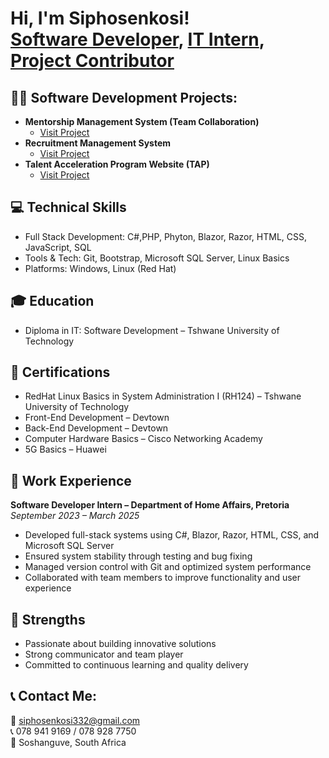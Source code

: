 <h1>Hi, I'm Siphosenkosi!<br/>
<a href="https://www.mentormanagementsystem.co.za/" target="_blank">Software Developer</a>, 
<a href="https://tap.kesug.com/?i=1" target="_blank">IT Intern</a>, 
<a href="https://www.recruitmentmanagementsystem.co.za/" target="_blank">Project Contributor</a>
</h1>

<h2>👨‍💻 Software Development Projects:</h2>

- <b>Mentorship Management System (Team Collaboration)</b>  
  - [Visit Project](https://www.mentormanagementsystem.co.za/)
- <b>Recruitment Management System</b>  
  - [Visit Project](https://www.recruitmentmanagementsystem.co.za/)
- <b>Talent Acceleration Program Website (TAP)</b>  
  - [Visit Project](https://tap.kesug.com/?i=1)

<h2>💻 Technical Skills</h2>

- Full Stack Development: C#,PHP, Phyton, Blazor, Razor, HTML, CSS, JavaScript, SQL  
- Tools & Tech: Git, Bootstrap, Microsoft SQL Server, Linux Basics  
- Platforms: Windows, Linux (Red Hat)

<h2>🎓 Education</h2>

- Diploma in IT: Software Development – Tshwane University of Technology  

<h2>📜 Certifications</h2>

- RedHat Linux Basics in System Administration I (RH124) – Tshwane University of Technology  
- Front-End Development – Devtown  
- Back-End Development – Devtown  
- Computer Hardware Basics – Cisco Networking Academy  
- 5G Basics – Huawei

<h2>💼 Work Experience</h2>

<b>Software Developer Intern – Department of Home Affairs, Pretoria</b><br/>
<em>September 2023 – March 2025</em><br/>
- Developed full-stack systems using C#, Blazor, Razor, HTML, CSS, and Microsoft SQL Server  
- Ensured system stability through testing and bug fixing  
- Managed version control with Git and optimized system performance  
- Collaborated with team members to improve functionality and user experience  

<h2>🧠 Strengths</h2>

- Passionate about building innovative solutions  
- Strong communicator and team player  
- Committed to continuous learning and quality delivery  

<h2>📞 Contact Me:</h2>

📧 siphosenkosi332@gmail.com  
📞 078 941 9169 / 078 928 7750  
📍 Soshanguve, South Africa
